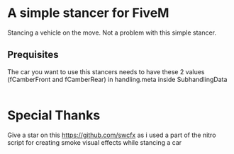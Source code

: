 A simple stancer for FiveM
===============================

Stancing a vehicle on the move. Not a problem with this simple stancer.

Prequisites
------------------------

The car you want to use this stancers needs  to have these 2 values (fCamberFront and fCamberRear) in handling.meta inside SubhandlingData
<SubHandlingData>
    <Item type="CCarHandlingData">  
      <fCamberFront value="-0.000000"/>          
      <fCamberRear value="-0.000000"/>
    </Item>
</SubHandlingData>

Special Thanks 
===============================

Give a star on this https://github.com/swcfx as i used a part of the nitro script for creating smoke visual effects while stancing a car
